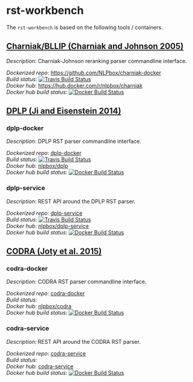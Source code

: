 rst-workbench
=============

The `rst-workbench`  is based on the following tools / containers.

## [Charniak/BLLIP (Charniak and Johnson 2005)](https://github.com/BLLIP/bllip-parser)

*Description*: Charniak-Johnson reranking parser commandline interface.

*Dockerized repo*: https://github.com/NLPbox/charniak-docker  
*Build status*: [![Travis Build Status](https://travis-ci.org/NLPbox/charniak-docker.svg?branch=master)](https://travis-ci.org/NLPbox/charniak-docker)  
*Docker hub*: https://hub.docker.com/r/nlpbox/charniak  
*Docker hub build status*: [![Docker Build Status](https://img.shields.io/docker/build/nlpbox/charniak.svg)](https://hub.docker.com/r/nlpbox/charniak/builds/)


## [DPLP (Ji and Eisenstein 2014)](https://github.com/jiyfeng/DPLP)

### dplp-docker

*Description*: DPLP RST parser commandline interface.

*Dockerized repo*: [dplp-docker](https://github.com/NLPbox/dplp-docker)  
*Build status*:  [![Travis Build Status](https://travis-ci.org/NLPbox/dplp-docker.svg?branch=master)](https://travis-ci.org/NLPbox/dplp-docker)  
*Docker hub*: [nlpbox/dplp](https://hub.docker.com/r/nlpbox/dplp/)  
*Docker hub build status*: [![Docker Build Status](https://img.shields.io/docker/build/nlpbox/dplp.svg)](https://img.shields.io/docker/build/nlpbox/dplp.svg)

### dplp-service

*Description*: REST API around the DPLP RST parser.

*Dockerized repo*: [dplp-service](https://github.com/NLPbox/dplp-service)  
*Build status*: [![Travis Build Status](https://travis-ci.org/NLPbox/dplp-service.svg?branch=master)](https://travis-ci.org/NLPbox/dplp-service)  
*Docker hub*: [nlpbox/dplp-service](https://hub.docker.com/r/nlpbox/dplp-service/)  
*Docker hub build status*: [![Docker Build Status](https://img.shields.io/docker/build/nlpbox/dplp-service.svg)](https://img.shields.io/docker/build/nlpbox/dplp-service.svg)


## [CODRA (Joty et al. 2015)](http://alt.qcri.org/tools/discourse-parser/)

### codra-docker

<!--- TODO: setup build at https://travis-ci.org/NLPbox/codra-docker --->

*Description*: CODRA RST parser commandline interface.

*Dockerized repo*: [codra-docker](https://github.com/NLPbox/codra-docker)  
*Build status*:  
*Docker hub*: [nlpbox/codra](https://hub.docker.com/r/nlpbox/codra/)  
*Docker hub build status*: [![Docker Build Status](https://img.shields.io/docker/build/nlpbox/codra.svg)](https://img.shields.io/docker/build/nlpbox/codra.svg)

### codra-service

<!--- TODO: setup build at https://travis-ci.org/NLPbox/codra-service --->

*Description*: REST API around the CODRA RST parser.

*Dockerized repo*: [codra-service](https://github.com/NLPbox/codra-service)  
*Build status*:  
*Docker hub*: [codra-service](https://hub.docker.com/r/nlpbox/codra-service/)  
*Docker hub build status*: [![Docker Build Status](https://img.shields.io/docker/build/nlpbox/codra-service.svg)](https://img.shields.io/docker/build/nlpbox/codra-service.svg)  


